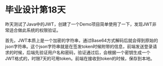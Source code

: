 # 毕业设计第18天

昨天测试了Java中的JWT，创建了一个Demo项目简单使用了一下，发现JWT非常适合做此系统的权限验证。

首先，JWT本质上是一个加密的字符串，通过Base64方式解码后就会得到原始的json字符串。这个json字符串就是在签发token时候附带的信息，前端发送登录请求的时候，后端先验证用户名和密码，验证通过后，会根据一个密钥生成一个JWT格式的，时限7天的可用token。前端在接收到token的时候，保存到本地。

